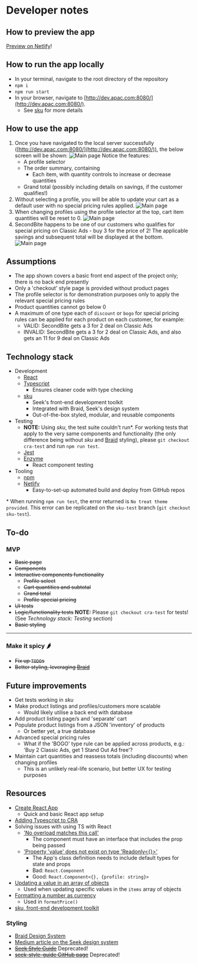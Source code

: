 # Developer notes

## How to preview the app
[Preview on Netlify](https://jolly-feynman-1d340e.netlify.app/apac/index.html)!

## How to run the app locally
- In your terminal, navigate to the root directory of the repository
- `npm i`
- `npm run start`
- In your browser, navigate to [http://dev.apac.com:8080/](http://dev.apac.com:8080/).
    - See [sku](https://seek-oss.github.io/sku/#/./docs/getting-started) for more details

## How to use the app
1. Once you have navigated to the local server successfully ([http://dev.apac.com:8080/](http://dev.apac.com:8080/)), the below screen will be shown:
![Main page](./img/main.png)
Notice the features:
    - A profile selector
    - The order summary, containing
        - Each item, with quantity controls to increase or decrease quantities
    - Grand total (possibly including details on savings, if the customer qualifies!)
1. Without selecting a profile, you will be able to update your cart as a default user with no special pricing rules applied.
![Main page](./img/default.png)
1. When changing profiles using the profile selector at the top, cart item quantities will be reset to 0.
![Main page](./img/secondbite.png)
1. SecondBite happens to be one of our customers who qualifies for special pricing on Classic Ads - buy 3 for the price of 2! The applicable savings and subsequent total will be displayed at the bottom.
![Main page](./img/secondbitesavings.png)

## Assumptions
- The app shown covers a basic front end aspect of the project only; there is no back end presently
- Only a 'checkout' style page is provided without product pages
- The profile selector is for demonstration purposes only to apply the relevant special pricing rules
- Product quantities cannot go below 0
- A maximum of one type each of `discount` or `bogo` for special pricing rules can be applied for each product on each customer, for example:
    - VALID: SecondBite gets a 3 for 2 deal on Classic Ads
    - INVALID: SecondBite gets a 3 for 2 deal on Classic Ads, and also gets an 11 for 9 deal on Classic Ads

## Technology stack
- Development
    - [React](https://reactjs.org/)
    - [Typescript](http://typescriptlang.org/)
        - Ensures cleaner code with type checking
    - [sku](https://seek-oss.github.io/sku/)
        - Seek's front-end development toolkit
        - Integrated with Braid, Seek's design system
        - Out-of-the-box styled, modular, and reusable components
- Testing
    - **NOTE:** Using *sku*, the test suite couldn't run*. For working tests that apply to the very same components and functionality (the only difference being without *sku* and [Braid](https://seek-oss.github.io/braid-design-system/) styling), please `git checkout cra-test` and run `npm run test`.
    - [Jest](https://jestjs.io/)
    - [Enzyme](https://github.com/enzymejs/enzyme)
        - React component testing
- Tooling
    - [npm](https://www.npmjs.com/)
    - [Netlify](https://www.netlify.com/)
        - Easy-to-set-up automated build and deploy from GitHub repos

\* When running `npm run test`, the error returned is `No treat theme provided`. This error can be replicated on the `sku-test` branch (`git checkout sku-test`).

## To-do

### MVP
- ~~Basic page~~
- ~~Components~~
- ~~Interactive components functionality~~
    - ~~Profile select~~
    - ~~Cart quantities and subtotal~~
    - ~~Grand total~~
    - ~~Profile special pricing~~
- ~~UI tests~~
- ~~Logic/functionality tests~~ **NOTE:** Please `git checkout cra-test` for tests! (See *Technology stack: Testing* section)
- ~~Basic styling~~
---
### Make it spicy 🌶
- ~~Fix up `TODO`s~~
- ~~Better styling, leveraging [Braid](https://seek-oss.github.io/braid-design-system/)~~

## Future improvements
- Get tests working in *sku*
- Make product listings and profiles/customers more scalable
    - Would likely utilise a back end with database
- Add product listing page/s and 'separate' cart
- Populate product listings from a JSON 'inventory' of products
    - Or better yet, a true database
- Advanced special pricing rules
    - What if the 'BOGO' type rule can be applied across products, e.g.: 'Buy 2 Classic Ads, get 1 Stand Out Ad free'?
- Maintain cart quantities and reassess totals (including discounts) when changing profiles
    - This is an unlikely real-life scenario, but better UX for testing purposes

## Resources
- [Create React App](https://reactjs.org/docs/create-a-new-react-app.html)
    - Quick and basic React app setup
- [Adding Typescript to CRA](https://create-react-app.dev/docs/adding-typescript/)
- Solving issues with using TS with React
    - ['No overload matches this call'](https://stackoverflow.com/questions/58449813/react-typescript-error-no-overload-matches-this-call)
        - The component must have an interface that includes the prop being passed
    - ['Property 'value' does not exist on type 'Readonly<{}>'](https://stackoverflow.com/questions/47561848/property-value-does-not-exist-on-type-readonly)
        - The App's class definition needs to include default types for state and props
        - Bad: `React.Component`
        - Good: `React.Component<{}, {profile: string}>`
- [Updating a value in an array of objects](https://medium.com/javascript-in-plain-english/react-updating-a-value-in-state-array-7bae7c7eaef9)
    - Used when updating specific values in the `items` array of objects
- [Formatting a number as currency](https://developer.mozilla.org/en-US/docs/Web/JavaScript/Reference/Global_Objects/Number/toLocaleString)
    - Used in `formatPrice()`
- [sku, front-end development toolkit](https://github.com/seek-oss/sku)

### Styling
- [Braid Design System](https://seek-oss.github.io/braid-design-system/)
- [Medium article on the Seek design system](https://medium.com/seek-blog/sketching-in-the-browser-33a7b7aa0526)
- ~~[Seek Style Guide](http://seek-oss.github.io/seek-style-guide/)~~ Deprecated!
- ~~[seek-style-guide GitHub page](https://github.com/seek-oss/seek-style-guide)~~ Deprecated!
